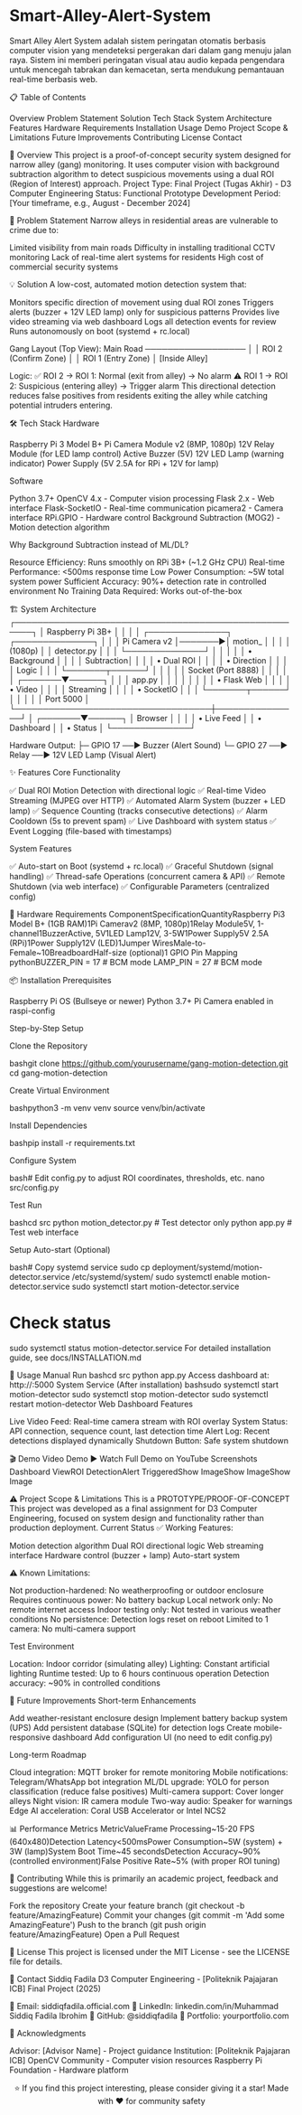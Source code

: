 # Smart-Alley-Alert-System
Smart Alley Alert System adalah sistem peringatan otomatis berbasis computer vision yang mendeteksi pergerakan dari dalam gang menuju jalan raya. Sistem ini memberi peringatan visual atau audio kepada pengendara untuk mencegah tabrakan dan kemacetan, serta mendukung pemantauan real-time berbasis web.

📋 Table of Contents

Overview
Problem Statement
Solution
Tech Stack
System Architecture
Features
Hardware Requirements
Installation
Usage
Demo
Project Scope & Limitations
Future Improvements
Contributing
License
Contact


🎯 Overview
This project is a proof-of-concept security system designed for narrow alley (gang) monitoring. It uses computer vision with background subtraction algorithm to detect suspicious movements using a dual ROI (Region of Interest) approach.
Project Type: Final Project (Tugas Akhir) - D3 Computer Engineering
Status: Functional Prototype
Development Period: [Your timeframe, e.g., August - December 2024]

🚧 Problem Statement
Narrow alleys in residential areas are vulnerable to crime due to:

Limited visibility from main roads
Difficulty in installing traditional CCTV monitoring
Lack of real-time alert systems for residents
High cost of commercial security systems


💡 Solution
A low-cost, automated motion detection system that:

Monitors specific direction of movement using dual ROI zones
Triggers alerts (buzzer + 12V LED lamp) only for suspicious patterns
Provides live video streaming via web dashboard
Logs all detection events for review
Runs autonomously on boot (systemd + rc.local)

Gang Layout (Top View):
Main Road ──────────────────
              │
              │ ROI 2 (Confirm Zone)
              │
              │ ROI 1 (Entry Zone)
              │
           [Inside Alley]

Logic:
✅ ROI 2 → ROI 1: Normal (exit from alley) → No alarm
⚠️ ROI 1 → ROI 2: Suspicious (entering alley) → Trigger alarm
This directional detection reduces false positives from residents exiting the alley while catching potential intruders entering.

🛠️ Tech Stack
Hardware

Raspberry Pi 3 Model B+
Pi Camera Module v2 (8MP, 1080p)
12V Relay Module (for LED lamp control)
Active Buzzer (5V)
12V LED Lamp (warning indicator)
Power Supply (5V 2.5A for RPi + 12V for lamp)

Software

Python 3.7+
OpenCV 4.x - Computer vision processing
Flask 2.x - Web interface
Flask-SocketIO - Real-time communication
picamera2 - Camera interface
RPi.GPIO - Hardware control
Background Subtraction (MOG2) - Motion detection algorithm

Why Background Subtraction instead of ML/DL?

Resource Efficiency: Runs smoothly on RPi 3B+ (~1.2 GHz CPU)
Real-time Performance: <500ms response time
Low Power Consumption: ~5W total system power
Sufficient Accuracy: 90%+ detection rate in controlled environment
No Training Data Required: Works out-of-the-box


🏗️ System Architecture
┌─────────────────────────────────────────────────────┐
│              Raspberry Pi 3B+                       │
│                                                     │
│  ┌──────────────┐         ┌──────────────┐          │
│  │ Pi Camera v2 │───────▶│ motion_      │          │
│  │   (1080p)    │         │ detector.py  │          │
│  └──────────────┘         │              │          │
│                           │ • Background │          │
│                           │   Subtraction│          │
│                           │ • Dual ROI   │          │
│                           │ • Direction  │          │
│                           │   Logic      │          │
│                           └───────┬──────┘          │
│                                   │                 │
│                           Socket (Port 8888)        │
│                                   │                 │
│                           ┌───────▼──────┐          │
│                           │   app.py     │          │
│                           │              │          │
│                           │ • Flask Web  │          │
│                           │ • Video      │          │
│                           │   Streaming  │          │
│                           │ • SocketIO   │          │
│                           └───────┬──────┘          │
│                                   │                 │
│                               Port 5000             │
└───────────────────────────────────┼───────────────┘
                                    │
                            ┌───────▼──────┐
                            │   Browser    │
                            │              │
                            │ • Live Feed  │
                            │ • Dashboard  │
                            │ • Status     │
                            └──────────────┘

Hardware Output:
├─ GPIO 17 ──▶ Buzzer (Alert Sound)
└─ GPIO 27 ──▶ Relay ──▶ 12V LED Lamp (Visual Alert)

✨ Features
Core Functionality

✅ Dual ROI Motion Detection with directional logic
✅ Real-time Video Streaming (MJPEG over HTTP)
✅ Automated Alarm System (buzzer + LED lamp)
✅ Sequence Counting (tracks consecutive detections)
✅ Alarm Cooldown (5s to prevent spam)
✅ Live Dashboard with system status
✅ Event Logging (file-based with timestamps)

System Features

✅ Auto-start on Boot (systemd + rc.local)
✅ Graceful Shutdown (signal handling)
✅ Thread-safe Operations (concurrent camera & API)
✅ Remote Shutdown (via web interface)
✅ Configurable Parameters (centralized config)


🔧 Hardware Requirements
ComponentSpecificationQuantityRaspberry Pi3 Model B+ (1GB RAM)1Pi Camerav2 (8MP, 1080p)1Relay Module5V, 1-channel1BuzzerActive, 5V1LED Lamp12V, 3-5W1Power Supply5V 2.5A (RPi)1Power Supply12V (LED)1Jumper WiresMale-to-Female~10BreadboardHalf-size (optional)1
GPIO Pin Mapping
pythonBUZZER_PIN = 17  # BCM mode
LAMP_PIN = 27    # BCM mode

📦 Installation
Prerequisites

Raspberry Pi OS (Bullseye or newer)
Python 3.7+
Pi Camera enabled in raspi-config

Step-by-Step Setup

Clone the Repository

bashgit clone https://github.com/yourusername/gang-motion-detection.git
cd gang-motion-detection

Create Virtual Environment

bashpython3 -m venv venv
source venv/bin/activate

Install Dependencies

bashpip install -r requirements.txt

Configure System

bash# Edit config.py to adjust ROI coordinates, thresholds, etc.
nano src/config.py

Test Run

bashcd src
python motion_detector.py  # Test detector only
python app.py              # Test web interface

Setup Auto-start (Optional)

bash# Copy systemd service
sudo cp deployment/systemd/motion-detector.service /etc/systemd/system/
sudo systemctl enable motion-detector.service
sudo systemctl start motion-detector.service

# Check status
sudo systemctl status motion-detector.service
For detailed installation guide, see docs/INSTALLATION.md

🚀 Usage
Manual Run
bashcd src
python app.py
Access dashboard at: http://<raspberry-pi-ip>:5000
System Service (After installation)
bashsudo systemctl start motion-detector
sudo systemctl stop motion-detector
sudo systemctl restart motion-detector
Web Dashboard Features

Live Video Feed: Real-time camera stream with ROI overlay
System Status: API connection, sequence count, last detection time
Alert Log: Recent detections displayed dynamically
Shutdown Button: Safe system shutdown


🎬 Demo
Video Demo
▶️ Watch Full Demo on YouTube
Screenshots
Dashboard ViewROI DetectionAlert TriggeredShow ImageShow ImageShow Image

⚠️ Project Scope & Limitations
This is a PROTOTYPE/PROOF-OF-CONCEPT
This project was developed as a final assignment for D3 Computer Engineering, focused on system design and functionality rather than production deployment.
Current Status
✅ Working Features:

Motion detection algorithm
Dual ROI directional logic
Web streaming interface
Hardware control (buzzer + lamp)
Auto-start system

⚠️ Known Limitations:

Not production-hardened: No weatherproofing or outdoor enclosure
Requires continuous power: No battery backup
Local network only: No remote internet access
Indoor testing only: Not tested in various weather conditions
No persistence: Detection logs reset on reboot
Limited to 1 camera: No multi-camera support

Test Environment

Location: Indoor corridor (simulating alley)
Lighting: Constant artificial lighting
Runtime tested: Up to 6 hours continuous operation
Detection accuracy: ~90% in controlled conditions


🔮 Future Improvements
Short-term Enhancements

 Add weather-resistant enclosure design
 Implement battery backup system (UPS)
 Add persistent database (SQLite) for detection logs
 Create mobile-responsive dashboard
 Add configuration UI (no need to edit config.py)

Long-term Roadmap

 Cloud integration: MQTT broker for remote monitoring
 Mobile notifications: Telegram/WhatsApp bot integration
 ML/DL upgrade: YOLO for person classification (reduce false positives)
 Multi-camera support: Cover longer alleys
 Night vision: IR camera module
 Two-way audio: Speaker for warnings
 Edge AI acceleration: Coral USB Accelerator or Intel NCS2


📊 Performance Metrics
MetricValueFrame Processing~15-20 FPS (640x480)Detection Latency<500msPower Consumption~5W (system) + 3W (lamp)System Boot Time~45 secondsDetection Accuracy~90% (controlled environment)False Positive Rate~5% (with proper ROI tuning)

🤝 Contributing
While this is primarily an academic project, feedback and suggestions are welcome!

Fork the repository
Create your feature branch (git checkout -b feature/AmazingFeature)
Commit your changes (git commit -m 'Add some AmazingFeature')
Push to the branch (git push origin feature/AmazingFeature)
Open a Pull Request


📄 License
This project is licensed under the MIT License - see the LICENSE file for details.

👤 Contact
Siddiq Fadila
D3 Computer Engineering - [Politeknik Pajajaran ICB]
Final Project (2025)

📧 Email: siddiqfadila.official.com
💼 LinkedIn: linkedin.com/in/Muhammad Siddiq Fadila Ibrohim
🐙 GitHub: @siddiqfadila
📱 Portfolio: yourportfolio.com


🙏 Acknowledgments

Advisor: [Advisor Name] - Project guidance
Institution: [Politeknik Pajajaran ICB]
OpenCV Community - Computer vision resources
Raspberry Pi Foundation - Hardware platform


<div align="center">
⭐ If you find this project interesting, please consider giving it a star!
Made with ❤️ for community safety
</div>
